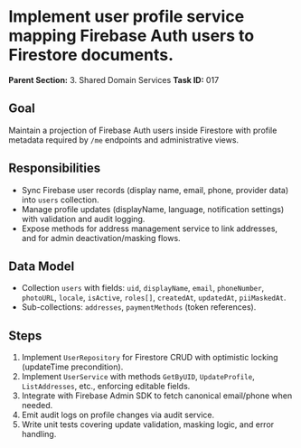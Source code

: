 # Implement user profile service mapping Firebase Auth users to Firestore documents.

**Parent Section:** 3. Shared Domain Services
**Task ID:** 017

## Goal
Maintain a projection of Firebase Auth users inside Firestore with profile metadata required by `/me` endpoints and administrative views.

## Responsibilities
- Sync Firebase user records (display name, email, phone, provider data) into `users` collection.
- Manage profile updates (displayName, language, notification settings) with validation and audit logging.
- Expose methods for address management service to link addresses, and for admin deactivation/masking flows.

## Data Model
- Collection `users` with fields: `uid`, `displayName`, `email`, `phoneNumber`, `photoURL`, `locale`, `isActive`, `roles[]`, `createdAt`, `updatedAt`, `piiMaskedAt`.
- Sub-collections: `addresses`, `paymentMethods` (token references).

## Steps
1. Implement `UserRepository` for Firestore CRUD with optimistic locking (updateTime precondition).
2. Implement `UserService` with methods `GetByUID`, `UpdateProfile`, `ListAddresses`, etc., enforcing editable fields.
3. Integrate with Firebase Admin SDK to fetch canonical email/phone when needed.
4. Emit audit logs on profile changes via audit service.
5. Write unit tests covering update validation, masking logic, and error handling.
